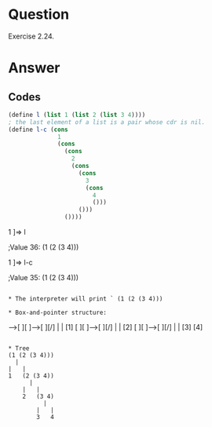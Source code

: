# Question
Exercise 2.24.

# Answer
## Codes
```scheme
(define l (list 1 (list 2 (list 3 4))))
; the last element of a list is a pair whose cdr is nil.
(define l-c (cons
              1
              (cons
                (cons 
                  2
                  (cons
                    (cons
                      3
                      (cons
                        4
                        ()))
                    ()))
                ())))
```
1 ]=> l

;Value 36: (1 (2 (3 4)))

1 ]=> l-c

;Value 35: (1 (2 (3 4)))
```

* The interpreter will print ` (1 (2 (3 4)))

* Box-and-pointer structure:
```
-->[ ][ ]-->[ ][/]
    |        |
    [1]      [ ][ ]-->[ ][/]
              |        |
              [2]      [ ][ ]-->[ ][/]
                        |        |
                        [3]      [4]
```

* Tree
(1 (2 (3 4)))
  |
|   |
1   (2 (3 4))
      |
    |   |
    2   (3 4)
          |
        |   |
        3   4
